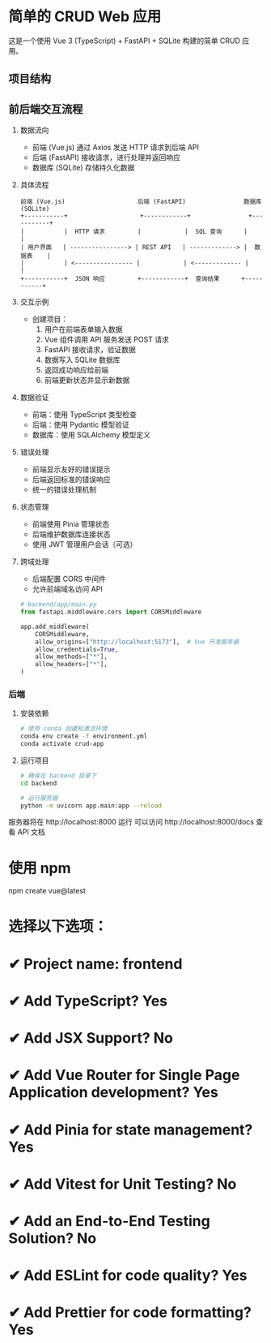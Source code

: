 # 简单的 CRUD Web 应用

这是一个使用 Vue 3 (TypeScript) + FastAPI + SQLite 构建的简单 CRUD 应用。

## 项目结构 

## 前后端交互流程

1. 数据流向
   - 前端 (Vue.js) 通过 Axios 发送 HTTP 请求到后端 API
   - 后端 (FastAPI) 接收请求，进行处理并返回响应
   - 数据库 (SQLite) 存储持久化数据

2. 具体流程
   ```
   前端 (Vue.js)                    后端 (FastAPI)                数据库 (SQLite)
   +-----------+                    +------------+                +-----------+
   |           |  HTTP 请求         |            |  SQL 查询      |           |
   | 用户界面   | ----------------> | REST API   | -------------> |  数据表    |
   |           | <---------------- |            | <------------- |           |
   +-----------+  JSON 响应         +------------+  查询结果      +-----------+
   ```

3. 交互示例
   - 创建项目：
     1. 用户在前端表单输入数据
     2. Vue 组件调用 API 服务发送 POST 请求
     3. FastAPI 接收请求，验证数据
     4. 数据写入 SQLite 数据库
     5. 返回成功响应给前端
     6. 前端更新状态并显示新数据

4. 数据验证
   - 前端：使用 TypeScript 类型检查
   - 后端：使用 Pydantic 模型验证
   - 数据库：使用 SQLAlchemy 模型定义

5. 错误处理
   - 前端显示友好的错误提示
   - 后端返回标准的错误响应
   - 统一的错误处理机制

6. 状态管理
   - 前端使用 Pinia 管理状态
   - 后端维护数据库连接状态
   - 使用 JWT 管理用户会话（可选）

7. 跨域处理
   - 后端配置 CORS 中间件
   - 允许前端域名访问 API
   ```python
   # backend/app/main.py
   from fastapi.middleware.cors import CORSMiddleware
   
   app.add_middleware(
       CORSMiddleware,
       allow_origins=["http://localhost:5173"],  # Vue 开发服务器
       allow_credentials=True,
       allow_methods=["*"],
       allow_headers=["*"],
   )
   ``` 

### 后端

1. 安装依赖
   ```bash
   # 使用 conda 创建和激活环境
   conda env create -f environment.yml
   conda activate crud-app
   ```

2. 运行项目
   ```bash
   # 确保在 backend 目录下
   cd backend
   
   # 运行服务器
   python -m uvicorn app.main:app --reload
   ```

服务器将在 http://localhost:8000 运行
可以访问 http://localhost:8000/docs 查看 API 文档

# 使用 npm
npm create vue@latest

# 选择以下选项：
# ✔ Project name: frontend
# ✔ Add TypeScript? Yes
# ✔ Add JSX Support? No
# ✔ Add Vue Router for Single Page Application development? Yes
# ✔ Add Pinia for state management? Yes
# ✔ Add Vitest for Unit Testing? No
# ✔ Add an End-to-End Testing Solution? No
# ✔ Add ESLint for code quality? Yes
# ✔ Add Prettier for code formatting? Yes

